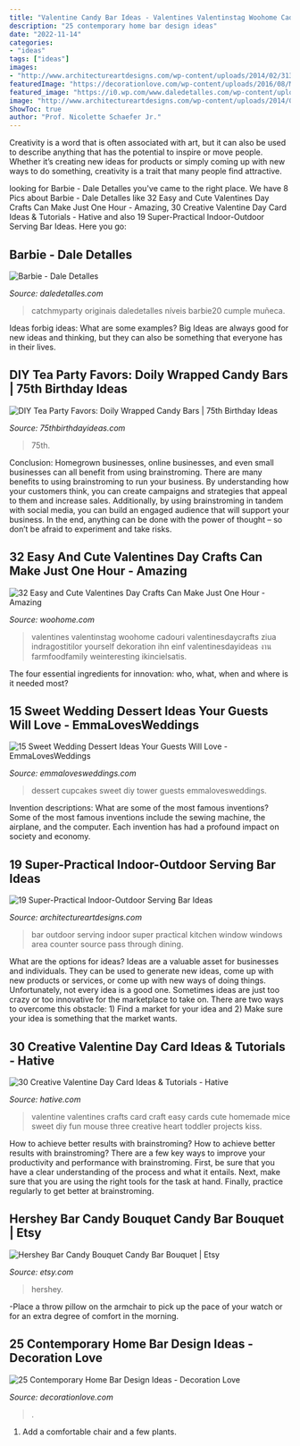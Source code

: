 ```yaml
---
title: "Valentine Candy Bar Ideas - Valentines Valentinstag Woohome Cadouri Valentinesdaycrafts Ziua Indragostitilor Yourself Dekoration Ihn Einf Valentinesdayideas งาน Farmfoodfamily Weinteresting Ikincielsatis"
description: "25 contemporary home bar design ideas"
date: "2022-11-14"
categories:
- "ideas"
tags: ["ideas"]
images:
- "http://www.architectureartdesigns.com/wp-content/uploads/2014/02/313.jpg"
featuredImage: "https://decorationlove.com/wp-content/uploads/2016/08/Modern-Home-Bar-Design.jpg"
featured_image: "https://i0.wp.com/www.daledetalles.com/wp-content/uploads/2016/07/fiesta-barbie20.jpg"
image: "http://www.architectureartdesigns.com/wp-content/uploads/2014/02/313.jpg"
ShowToc: true
author: "Prof. Nicolette Schaefer Jr."
---
```



Creativity is a word that is often associated with art, but it can also be used to describe anything that has the potential to inspire or move people. Whether it’s creating new ideas for products or simply coming up with new ways to do something, creativity is a trait that many people find attractive.

	

		
looking for Barbie - Dale Detalles you've came to the right place. We have 8 Pics about Barbie - Dale Detalles like 32 Easy and Cute Valentines Day Crafts Can Make Just One Hour - Amazing, 30 Creative Valentine Day Card Ideas &amp; Tutorials - Hative and also 19 Super-Practical Indoor-Outdoor Serving Bar Ideas. Here you go:
		
    
## Barbie - Dale Detalles

<img loading=lazy src="https://i0.wp.com/www.daledetalles.com/wp-content/uploads/2016/07/fiesta-barbie20.jpg" onerror="this.onerror=null;this.src='https://tse2.mm.bing.net/th?id=OIP.qXNfk2ETwl351rH9lx-YWwHaNJ&amp;pid=15.1';" alt="Barbie - Dale Detalles">

_Source: daledetalles.com_

>catchmyparty originais daledetalles níveis barbie20 cumple muñeca. 

	

Ideas forbig ideas: What are some examples?
Big Ideas are always good for new ideas and thinking, but they can also be something that everyone has in their lives.

    
## DIY Tea Party Favors: Doily Wrapped Candy Bars | 75th Birthday Ideas

<img loading=lazy src="https://www.75thbirthdayideas.com/wp-content/uploads/2014/03/db55303306994d9d7708fa8a496d3149.jpg" onerror="this.onerror=null;this.src='https://tse2.mm.bing.net/th?id=OIP.DvP61oKXHx9_WV6bYauY2wHaLH&amp;pid=15.1';" alt="DIY Tea Party Favors: Doily Wrapped Candy Bars | 75th Birthday Ideas">

_Source: 75thbirthdayideas.com_

>75th. 

	

Conclusion: Homegrown businesses, online businesses, and even small businesses can all benefit from using brainstroming.
There are many benefits to using brainstroming to run your business. By understanding how your customers think, you can create campaigns and strategies that appeal to them and increase sales. Additionally, by using brainstroming in tandem with social media, you can build an engaged audience that will support your business. In the end, anything can be done with the power of thought – so don’t be afraid to experiment and take risks.

    
## 32 Easy And Cute Valentines Day Crafts Can Make Just One Hour - Amazing

<img loading=lazy src="https://www.woohome.com/wp-content/uploads/2016/02/ValentinesDayCrafts-10.jpg" onerror="this.onerror=null;this.src='https://tse3.mm.bing.net/th?id=OIP.ABZy7k5z7QHvoq_pFVGH2wHaOz&amp;pid=15.1';" alt="32 Easy and Cute Valentines Day Crafts Can Make Just One Hour - Amazing">

_Source: woohome.com_

>valentines valentinstag woohome cadouri valentinesdaycrafts ziua indragostitilor yourself dekoration ihn einf valentinesdayideas งาน farmfoodfamily weinteresting ikincielsatis. 

	

The four essential ingredients for innovation: who, what, when and where is it needed most?
 

    
## 15 Sweet Wedding Dessert Ideas Your Guests Will Love - EmmaLovesWeddings

<img loading=lazy src="http://emmalovesweddings.com/wp-content/uploads/2017/11/wedding-cupcakes-dessert-tower.jpg" onerror="this.onerror=null;this.src='https://tse1.mm.bing.net/th?id=OIP.9JAhsA2GCqYNpcWL8SLH_gHaLH&amp;pid=15.1';" alt="15 Sweet Wedding Dessert Ideas Your Guests Will Love - EmmaLovesWeddings">

_Source: emmalovesweddings.com_

>dessert cupcakes sweet diy tower guests emmalovesweddings. 

	

Invention descriptions: What are some of the most famous inventions?
Some of the most famous inventions include the sewing machine, the airplane, and the computer. Each invention has had a profound impact on society and economy.

    
## 19 Super-Practical Indoor-Outdoor Serving Bar Ideas

<img loading=lazy src="http://www.architectureartdesigns.com/wp-content/uploads/2014/02/313.jpg" onerror="this.onerror=null;this.src='https://tse4.mm.bing.net/th?id=OIP.JKxvF5ZkNZFB5UVIMOl5CgAAAA&amp;pid=15.1';" alt="19 Super-Practical Indoor-Outdoor Serving Bar Ideas">

_Source: architectureartdesigns.com_

>bar outdoor serving indoor super practical kitchen window windows area counter source pass through dining. 

	

What are the options for ideas?
Ideas are a valuable asset for businesses and individuals. They can be used to generate new ideas, come up with new products or services, or come up with new ways of doing things. Unfortunately, not every idea is a good one. Sometimes ideas are just too crazy or too innovative for the marketplace to take on. There are two ways to overcome this obstacle: 1) Find a market for your idea and 2) Make sure your idea is something that the market wants.

    
## 30 Creative Valentine Day Card Ideas &amp; Tutorials - Hative

<img loading=lazy src="https://hative.com/wp-content/uploads/2014/10/valentine-card-ideas/6-valentine-card-ideas.jpg" onerror="this.onerror=null;this.src='https://tse3.mm.bing.net/th?id=OIP.gIOoidihrli7mWj7oOVcJQHaGy&amp;pid=15.1';" alt="30 Creative Valentine Day Card Ideas &amp; Tutorials - Hative">

_Source: hative.com_

>valentine valentines crafts card craft easy cards cute homemade mice sweet diy fun mouse three creative heart toddler projects kiss. 

	

How to achieve better results with brainstroming?
How to achieve better results with brainstroming? There are a few key ways to improve your productivity and performance with brainstroming. First, be sure that you have a clear understanding of the process and what it entails. Next, make sure that you are using the right tools for the task at hand. Finally, practice regularly to get better at brainstroming.

    
## Hershey Bar Candy Bouquet Candy Bar Bouquet | Etsy

<img loading=lazy src="https://i.etsystatic.com/5464224/r/il/56a51a/1950070601/il_794xN.1950070601_j534.jpg" onerror="this.onerror=null;this.src='https://tse1.mm.bing.net/th?id=OIP.nA40nfaXNcJ75QyacLn0ugHaLg&amp;pid=15.1';" alt="Hershey Bar Candy Bouquet Candy Bar Bouquet | Etsy">

_Source: etsy.com_

>hershey. 

	

-Place a throw pillow on the armchair to pick up the pace of your watch or for an extra degree of comfort in the morning.

    
## 25 Contemporary Home Bar Design Ideas - Decoration Love

<img loading=lazy src="https://decorationlove.com/wp-content/uploads/2016/08/Modern-Home-Bar-Design.jpg" onerror="this.onerror=null;this.src='https://tse3.mm.bing.net/th?id=OIP._b3h5LTZ1VYbUKMuxl_QxwHaJ4&amp;pid=15.1';" alt="25 Contemporary Home Bar Design Ideas - Decoration Love">

_Source: decorationlove.com_

>. 

	

1. Add a comfortable chair and a few plants. 

